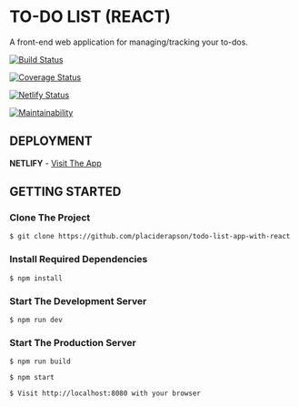 # TO-DO LIST (REACT)

A front-end web application for managing/tracking your to-dos.

[![Build Status](https://circleci.com/gh/placiderapson/todo-list-app-with-react.svg?style=svg&circle-token=8cc464a0963f248d058c5b1fbc0e4ca70dc91cab)](https://app.circleci.com/pipelines/github/placiderapson/todo-list-app-with-react)

[![Coverage Status](https://coveralls.io/repos/github/placiderapson/todo-list-app-with-react/badge.svg)](https://coveralls.io/github/placiderapson/todo-list-app-with-react)

[![Netlify Status](https://api.netlify.com/api/v1/badges/2b9112a6-f960-4a33-b3a6-bd7f47cdfe36/deploy-status)](https://app.netlify.com/sites/todo-list-app-react/deploys)

[![Maintainability](https://api.codeclimate.com/v1/badges/4c9bae13bae754b7c5e2/maintainability)](https://codeclimate.com/github/placiderapson/todo-list-app-with-react/maintainability)

## DEPLOYMENT

**NETLIFY** - [Visit The App](https://todo-list-app-with-react.netlify.app/)

## GETTING STARTED

### Clone The Project

```
$ git clone https://github.com/placiderapson/todo-list-app-with-react
```

### Install Required Dependencies

```
$ npm install
```

### Start The Development Server

```
$ npm run dev
```

### Start The Production Server

```
$ npm run build
```

```
$ npm start
```

```
$ Visit http://localhost:8080 with your browser
```
